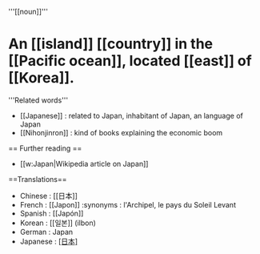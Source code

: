 '''[[noun]]'''

# An [[island]] [[country]] in the [[Pacific ocean]], located [[east]] of [[Korea]].

'''Related words'''

* [[Japanese]] : related to Japan, inhabitant of Japan, an language of Japan
* [[Nihonjinron]] : kind of books explaining the economic boom


== Further reading ==

* [[w:Japan|Wikipedia article on Japan]]

==Translations==

* Chinese : [[日本]]
* French : [[Japon]]
:synonyms :  l'Archipel, le pays du Soleil Levant
* Spanish : [[Japón]]
* Korean : [[일본]] (ilbon)
* German : Japan
* Japanese : [[日本]](Nipon)